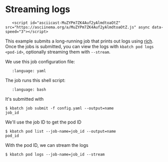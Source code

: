 # Streaming logs

```{raw} html
   <script id="asciicast-MuZYPm7ZK4Auf2yAlmdtoaOtZ" src="https://asciinema.org/a/MuZYPm7ZK4Auf2yAlmdtoaOtZ.js" async data-speed="3"></script>
```

This example submits a long-running job that prints out logs using [rich][rich].
Once the jobs is submitted, you can view the logs with `kbatch pod logs <pod-id>`,
optionally streaming them with `--stream`.

We use this job configuration file:

```{literalinclude} config.yaml
   :language: yaml
```

The job runs this shell script:

```{literalinclude} script.sh
   :language: bash
```

It's submitted with

```{code-block} console
$ kbatch job submit -f config.yaml --output=name
job_id
```

We'll use the job ID to get the pod ID

```{code-block} console
$ kbatch pod list --job-name=job_id --output=name
pod_id
```

With the pod ID, we can stream the logs

```{code-block} console
$ kbatch pod logs --job-name=job_id --stream
```


[rich]: https://rich.readthedocs.io/
